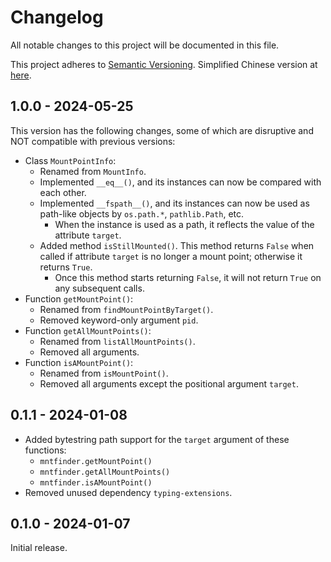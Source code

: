 # Changelog

All notable changes to this project will be documented in this file.

This project adheres to [Semantic Versioning](https://semver.org/spec/v2.0.0.html). Simplified Chinese version at [here](https://semver.org/lang/zh-CN/spec/v2.0.0.html).

## 1.0.0 - 2024-05-25

This version has the following changes, some of which are disruptive and NOT compatible with previous versions:

- Class `MountPointInfo`:
    - Renamed from `MountInfo`.
    - Implemented `__eq__()`, and its instances can now be compared with each other.
    - Implemented `__fspath__()`, and its instances can now be used as path-like objects by `os.path.*`, `pathlib.Path`, etc.
        - When the instance is used as a path, it reflects the value of the attribute `target`.
    - Added method `isStillMounted()`. This method returns `False` when called if attribute `target` is no longer a mount point; otherwise it returns `True`.
        - Once this method starts returning `False`, it will not return `True` on any subsequent calls.
- Function `getMountPoint()`:
    - Renamed from `findMountPointByTarget()`.
    - Removed keyword-only argument `pid`.
- Function `getAllMountPoints()`:
    - Renamed from `listAllMountPoints()`.
    - Removed all arguments.
- Function `isAMountPoint()`:
    - Renamed from `isMountPoint()`.
    - Removed all arguments except the positional argument `target`.

## 0.1.1 - 2024-01-08

- Added bytestring path support for the `target` argument of these functions:
    - `mntfinder.getMountPoint()`
    - `mntfinder.getAllMountPoints()`
    - `mntfinder.isAMountPoint()`
- Removed unused dependency `typing-extensions`.

## 0.1.0 - 2024-01-07

Initial release.
